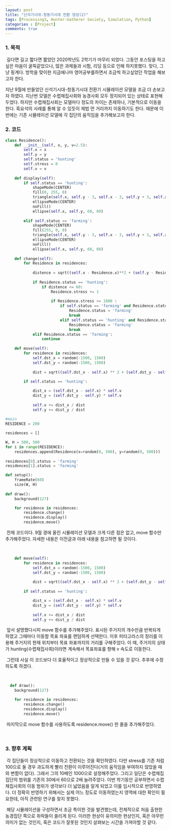 ```yaml
---
layout: post
title: "신석기시대-청동기시대 전환 양상(2)"
tags: [Processing3, Hunter-Gatherer Society, Simulation, Python]
categories : [Project]
comments: true
---
```


### 1. 목적

​	길다면 길고 짧다면 짧았던 2020학년도 2학기가 마무리 되었다. 그동안 포스팅을 하고싶은 마음이 굴뚝같았으나, 많은 과제들과 시험, 리딩 등으로 인해 하지못했다. 맞다, 그냥 핑계다. 방학을 맞이한 지금에나마 영어공부를하면서 조금씩 하고싶었던 작업을 해보고자 한다.

 지난 9월에 만들었던 신석기시대-청동기시대 전환기 시뮬레이션 모델을 조금 더 손보고자 하였다. 지난번 모델은 수렵채집사회와 농경사회 모두 정지되어 있는 상태로 표현해 두었다. 하지만 수렵채집사회는 모델마다 정도의 차이는 존재하나, 기본적으로 이동을 한다. 흑요석의 사례를 통해 알 수 있듯이 제법 먼 거리까지 이동하기도 한다. 때문에 이번에는 기존 시뮬레이션 모델에 각 집단의 움직임을 추가해보고자 한다.

### 2. 코드

```python
class Residence():
    def __init__(self, x, y, v=2.5):
        self.x = x
        self.y = y
        self.status = 'hunting'
        self.stress = 0
        self.v = v
        
    def display(self):
        if self.status == 'hunting':
            shapeMode(CENTER)
            fill(0, 255, 0)
            triangle(self.x, self.y - 3, self.x - 3, self.y + 3, self.x + 3, self.y + 3)
            ellipseMode(CENTER)
            noFill()
            ellipse(self.x, self.y, 60, 60)
            
        elif self.status == 'farming':
            shapeMode(CENTER)
            fill(255, 0, 0)
            triangle(self.x, self.y - 3, self.x - 3, self.y + 3, self.x + 3, self.y + 3)
            ellipseMode(CENTER)
            noFill()
            ellipse(self.x, self.y, 60, 60)
            
    def change(self):
        for Residence in residences:
            
            distence = sqrt((self.x - Residence.x)**2 + (self.y - Residence.y)**2)
            
            if Residence.status == 'hunting':
                if distence <= 60:
                    Residence.stress += 1
                    
                    if Residence.stress >= 1000 :
                        if self.status == 'farming' and Residence.status == 'hunting':
                            Residence.status = 'farming'
                            break
                        elif self.status == 'hunting' and Residence.status == 'farming':
                            Residence.status = 'farming'
                            break
            elif Residence.status == 'farming':
                continue
                        
    def move(self):
        for residence in residences:
            self.dst_x = random(-1500, 1500)
            self.dst_y = random(-1500, 1500)
    
            dist = sqrt((self.dst_x - self.x) ** 2 + (self.dst_y - self.y) ** 2)
    
        if self.status == 'hunting':

            dist_x = (self.dst_x - self.x) * self.v
            dist_y = (self.dst_y - self.y) * self.v
            
            self.x += dist_x / dist
            self.y += dist_y / dist
            
#main
RESIDENCE = 200

residences = []

W, H = 500, 500
for i in range(RESIDENCE):
    residences.append(Residence(x=random(0, 500), y=random(0, 500)))
    
residences[0].status = 'farming'
residences[1].status = 'farming'

def setup():
    frameRate(60)
    size(W, H)
    
def draw():
    background(127)

    for residence in residences:
        residence.change()
        residence.display()
        residence.move()
```

​	전체 코드이다. 9월 경에 올린 시뮬레이션 모델과 크게 다른 점은 없고, move 함수만 추가해주었다. 자세한 내용은 이전글과 아래 내용을 참고하면 될 것이다.

<br>

```python
    def move(self):
        for residence in residences:
            self.dst_x = random(-1500, 1500)
            self.dst_y = random(-1500, 1500)
    
            dist = sqrt((self.dst_x - self.x) ** 2 + (self.dst_y - self.y) ** 2)
    
        if self.status == 'hunting':

            dist_x = (self.dst_x - self.x) * self.v
            dist_y = (self.dst_y - self.y) * self.v
            
            self.x += dist_x / dist
            self.y += dist_y / dist
```

​	앞서 설명했다시피 move 함수를 추가해주었다. 표시된 주거지의 개수만큼 반복되게 하였고 그때마다 이동할 목표 좌표를 랜덤하게 선택한다. 이후 피타고라스의 정리를 이용해 주거지의 현재 위치부터 목표 좌표까지의 거리를 구해주었다. 이 때, 주거지의 상태가 hunting(수렵채집사회)이라면 계속해서 목표좌표를 향해 v 속도로 이동한다.

​	그런데 사실 이 코드보다 더 효율적이고 정상적으로 만들 수 있을 것 같다. 추후에 수정하도록 하겠다.

<br>

```python
  def draw():
    background(127)

    for residence in residences:
        residence.change()
        residence.display()
        residence.move()
```

​	마지막으로 move 함수를 사용하도록 residence.move() 한 줄을 추가해주었다.

<br>



### 3. 향후 계획

​	각 집단들이 정상적으로 이동하고 전환되는 것을 확인하였다. 다만 stress를 기존 처럼 100으로 둘 경우 과도하게 빨리 전환이 이루어진다(거의 움직임을 부여하지 않았을 때와 변함이 없다). 그래서 그의 10배인 1000으로 설정해주었다. 그리고 일단은 수렵채집집단의 범위를 기존의 30에서 60으로 2배 늘려주었다. 이번 학기동안 공부하면서 수렵채집사회의 이동 범위가 생각보다 더 넓었음을 알게 되었고 이를 임시적으로 반영하였다. 더 정확히 반영하기 위해서는 실제 어느 정도로 이동하였는지 영역에 대한 확인이 필요한데, 아직 관련된 연구를 찾지 못했다. 

​	해당 시뮬레이션을 구성하면서 조금 특이한 것을 발견했는데, 전체적으로 처음 출현한 농경집단 쪽으로 취락들이 쏠리게 된다. 이러한 현상이 유의미한 현상인지, 혹은 아무런 의미가 없는 것인지, 혹은 코드가 잘못된 것인지 살펴보는 시간을 가져야할 것 같다. 